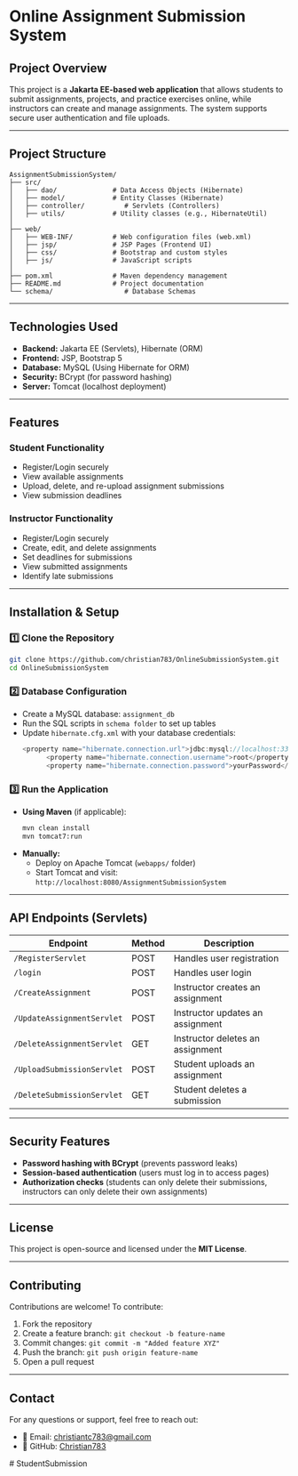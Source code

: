 # Online Assignment Submission System

## Project Overview
This project is a **Jakarta EE-based web application** that allows students to submit assignments, projects, and practice exercises online, while instructors can create and manage assignments. The system supports secure user authentication and file uploads.

---

## Project Structure
```
AssignmentSubmissionSystem/
├── src/
│   ├── dao/              # Data Access Objects (Hibernate)
│   ├── model/            # Entity Classes (Hibernate)
│   ├── controller/          # Servlets (Controllers)
│   ├── utils/            # Utility classes (e.g., HibernateUtil)
│
├── web/
│   ├── WEB-INF/          # Web configuration files (web.xml)
│   ├── jsp/              # JSP Pages (Frontend UI)
│   ├── css/              # Bootstrap and custom styles
│   ├── js/               # JavaScript scripts
│
├── pom.xml               # Maven dependency management
├── README.md             # Project documentation
└── schema/                  # Database Schemas
```

---

## Technologies Used
- **Backend:** Jakarta EE (Servlets), Hibernate (ORM)
- **Frontend:** JSP, Bootstrap 5
- **Database:** MySQL (Using Hibernate for ORM)
- **Security:** BCrypt (for password hashing)
- **Server:** Tomcat (localhost deployment)

---

## Features
### **Student Functionality**
- Register/Login securely
- View available assignments
- Upload, delete, and re-upload assignment submissions
- View submission deadlines

### **Instructor Functionality**
- Register/Login securely
- Create, edit, and delete assignments
- Set deadlines for submissions
- View submitted assignments
- Identify late submissions

---

## Installation & Setup
### 1️⃣ **Clone the Repository**
```sh
git clone https://github.com/christian783/OnlineSubmissionSystem.git
cd OnlineSubmissionSystem
```

### 2️⃣ **Database Configuration**
- Create a MySQL database: `assignment_db`
- Run the SQL scripts in `schema folder` to set up tables
- Update `hibernate.cfg.xml` with your database credentials:
  ```java
  <property name="hibernate.connection.url">jdbc:mysql://localhost:3306/assignment_db</property>
        <property name="hibernate.connection.username">root</property>
        <property name="hibernate.connection.password">yourPassword</property>
  ```

### 3️⃣ **Run the Application**
- **Using Maven** (if applicable):
  ```sh
  mvn clean install
  mvn tomcat7:run
  ```
- **Manually:**
    - Deploy on Apache Tomcat (`webapps/` folder)
    - Start Tomcat and visit: `http://localhost:8080/AssignmentSubmissionSystem`

---

## API Endpoints (Servlets)
| Endpoint                   | Method | Description |
|----------------------------|--------|-------------|
| `/RegisterServlet`         | POST   | Handles user registration |
| `/login`                   | POST   | Handles user login |
| `/CreateAssignment`        | POST   | Instructor creates an assignment |
| `/UpdateAssignmentServlet` | POST   | Instructor updates an assignment |
| `/DeleteAssignmentServlet` | GET    | Instructor deletes an assignment |
| `/UploadSubmissionServlet` | POST   | Student uploads an assignment |
| `/DeleteSubmissionServlet` | GET    | Student deletes a submission |

---

## Security Features
- **Password hashing with BCrypt** (prevents password leaks)
- **Session-based authentication** (users must log in to access pages)
- **Authorization checks** (students can only delete their submissions, instructors can only delete their own assignments)

---

## License
This project is open-source and licensed under the **MIT License**.

---

## Contributing
Contributions are welcome! To contribute:
1. Fork the repository
2. Create a feature branch: `git checkout -b feature-name`
3. Commit changes: `git commit -m "Added feature XYZ"`
4. Push the branch: `git push origin feature-name`
5. Open a pull request

---

## Contact
For any questions or support, feel free to reach out:
- 📧 Email: christiantc783@gmail.com
- 🔗 GitHub: [Christian783](https://github.com/Christian783)

#   S t u d e n t S u b m i s s i o n  
 